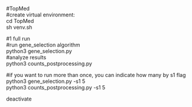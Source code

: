 #TopMed \
#create virtual environment:\
cd TopMed \
sh venv.sh 

#1 full run \
#run gene_selection algorithm \
python3 gene_selection.py \
#analyze results \
python3 counts_postprocessing.py 

#if you want to run more than once, you can indicate how many by s1 flag \
python3 gene_selection.py -s1 5 \
python3 counts_postprocessing.py -s1 5

deactivate  
